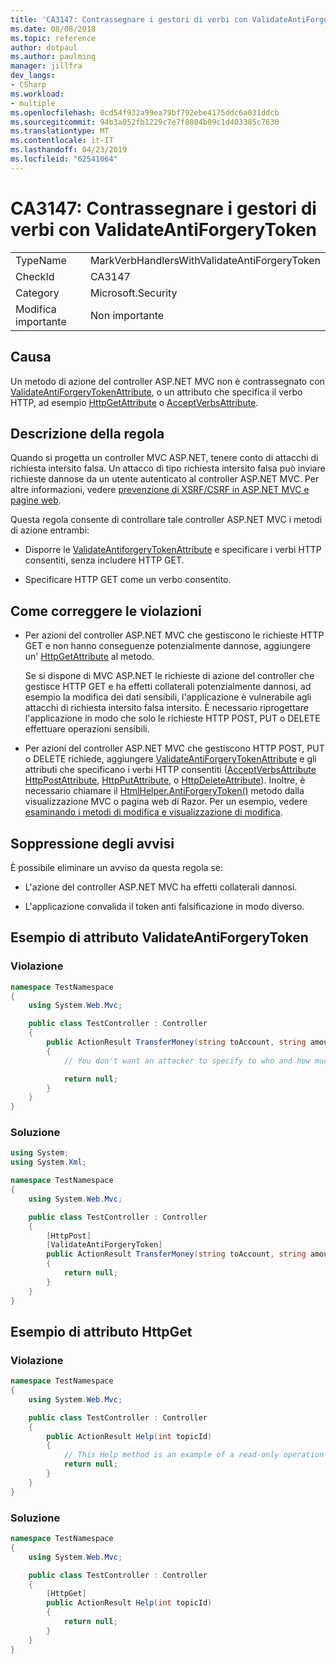 ```yaml
---
title: 'CA3147: Contrassegnare i gestori di verbi con ValidateAntiForgeryToken'
ms.date: 08/08/2018
ms.topic: reference
author: dotpaul
ms.author: paulming
manager: jillfra
dev_langs:
- CSharp
ms.workload:
- multiple
ms.openlocfilehash: 0cd54f932a99ea79bf792ebe4175ddc6a031ddcb
ms.sourcegitcommit: 94b3a052fb1229c7e7f8804b09c1d403385c7630
ms.translationtype: MT
ms.contentlocale: it-IT
ms.lasthandoff: 04/23/2019
ms.locfileid: "62541064"
---
```

# <a name="ca3147-mark-verb-handlers-with-validateantiforgerytoken"></a>CA3147: Contrassegnare i gestori di verbi con ValidateAntiForgeryToken

|||
|-|-|
|TypeName|MarkVerbHandlersWithValidateAntiForgeryToken|
|CheckId|CA3147|
|Category|Microsoft.Security|
|Modifica importante|Non importante|

## <a name="cause"></a>Causa

Un metodo di azione del controller ASP.NET MVC non è contrassegnato con [ValidateAntiForgeryTokenAttribute](/previous-versions/aspnet/dd492108(v=vs.118)), o un attributo che specifica il verbo HTTP, ad esempio [HttpGetAttribute](/previous-versions/aspnet/ee470993(v%3dvs.118)) o [ AcceptVerbsAttribute](/previous-versions/aspnet/dd470553%28v%3dvs.118%29).

## <a name="rule-description"></a>Descrizione della regola

Quando si progetta un controller MVC ASP.NET, tenere conto di attacchi di richiesta intersito falsa. Un attacco di tipo richiesta intersito falsa può inviare richieste dannose da un utente autenticato al controller ASP.NET MVC. Per altre informazioni, vedere [prevenzione di XSRF/CSRF in ASP.NET MVC e pagine web](/aspnet/mvc/overview/security/xsrfcsrf-prevention-in-aspnet-mvc-and-web-pages).

Questa regola consente di controllare tale controller ASP.NET MVC i metodi di azione entrambi:

- Disporre le [ValidateAntiforgeryTokenAttribute](/previous-versions/aspnet/dd492108%28v%3dvs.118%29) e specificare i verbi HTTP consentiti, senza includere HTTP GET.

- Specificare HTTP GET come un verbo consentito.

## <a name="how-to-fix-violations"></a>Come correggere le violazioni

- Per azioni del controller ASP.NET MVC che gestiscono le richieste HTTP GET e non hanno conseguenze potenzialmente dannose, aggiungere un' [HttpGetAttribute](/previous-versions/aspnet/ee470993%28v%3dvs.118%29) al metodo.

   Se si dispone di MVC ASP.NET le richieste di azione del controller che gestisce HTTP GET e ha effetti collaterali potenzialmente dannosi, ad esempio la modifica dei dati sensibili, l'applicazione è vulnerabile agli attacchi di richiesta intersito falsa intersito.  È necessario riprogettare l'applicazione in modo che solo le richieste HTTP POST, PUT o DELETE effettuare operazioni sensibili.

- Per azioni del controller ASP.NET MVC che gestiscono HTTP POST, PUT o DELETE richiede, aggiungere [ValidateAntiForgeryTokenAttribute](/previous-versions/aspnet/dd492108(v=vs.118)) e gli attributi che specificano i verbi HTTP consentiti ([AcceptVerbsAttribute](/previous-versions/aspnet/dd470553%28v%3dvs.118%29) [HttpPostAttribute](/previous-versions/aspnet/ee264023%28v%3dvs.118%29), [HttpPutAttribute](/previous-versions/aspnet/ee470909%28v%3dvs.118%29), o [HttpDeleteAttribute](/previous-versions/aspnet/ee470917%28v%3dvs.118%29)). Inoltre, è necessario chiamare il [HtmlHelper.AntiForgeryToken()](/previous-versions/aspnet/dd504812%28v%3dvs.118%29) metodo dalla visualizzazione MVC o pagina web di Razor. Per un esempio, vedere [esaminando i metodi di modifica e visualizzazione di modifica](/aspnet/mvc/overview/getting-started/introduction/examining-the-edit-methods-and-edit-view).

## <a name="when-to-suppress-warnings"></a>Soppressione degli avvisi

È possibile eliminare un avviso da questa regola se:

- L'azione del controller ASP.NET MVC ha effetti collaterali dannosi.

- L'applicazione convalida il token anti falsificazione in modo diverso.

## <a name="validateantiforgerytoken-attribute-example"></a>Esempio di attributo ValidateAntiForgeryToken

### <a name="violation"></a>Violazione

```csharp
namespace TestNamespace
{
    using System.Web.Mvc;

    public class TestController : Controller
    {
        public ActionResult TransferMoney(string toAccount, string amount)
        {
            // You don't want an attacker to specify to who and how much money to transfer.

            return null;
        }
    }
}
```

### <a name="solution"></a>Soluzione

```csharp
using System;
using System.Xml;

namespace TestNamespace
{
    using System.Web.Mvc;

    public class TestController : Controller
    {
        [HttpPost]
        [ValidateAntiForgeryToken]
        public ActionResult TransferMoney(string toAccount, string amount)
        {
            return null;
        }
    }
}
```

## <a name="httpget-attribute-example"></a>Esempio di attributo HttpGet

### <a name="violation"></a>Violazione

```csharp
namespace TestNamespace
{
    using System.Web.Mvc;

    public class TestController : Controller
    {
        public ActionResult Help(int topicId)
        {
            // This Help method is an example of a read-only operation with no harmful side effects.
            return null;
        }
    }
}
```

### <a name="solution"></a>Soluzione

```csharp
namespace TestNamespace
{
    using System.Web.Mvc;

    public class TestController : Controller
    {
        [HttpGet]
        public ActionResult Help(int topicId)
        {
            return null;
        }
    }
}
```
